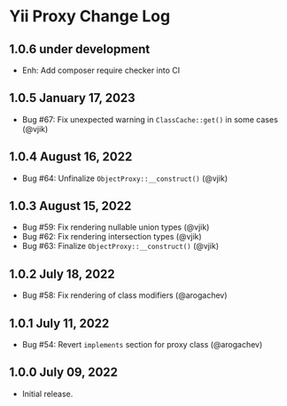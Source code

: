 # Yii Proxy Change Log

## 1.0.6 under development

- Enh: Add composer require checker into CI

## 1.0.5 January 17, 2023

- Bug #67: Fix unexpected warning in `ClassCache::get()` in some cases (@vjik)

## 1.0.4 August 16, 2022

- Bug #64: Unfinalize `ObjectProxy::__construct()` (@vjik)

## 1.0.3 August 15, 2022

- Bug #59: Fix rendering nullable union types (@vjik)
- Bug #62: Fix rendering intersection types (@vjik)
- Bug #63: Finalize `ObjectProxy::__construct()` (@vjik)

## 1.0.2 July 18, 2022

- Bug #58: Fix rendering of class modifiers (@arogachev)

## 1.0.1 July 11, 2022

- Bug #54: Revert `implements` section for proxy class (@arogachev)

## 1.0.0 July 09, 2022

- Initial release.
